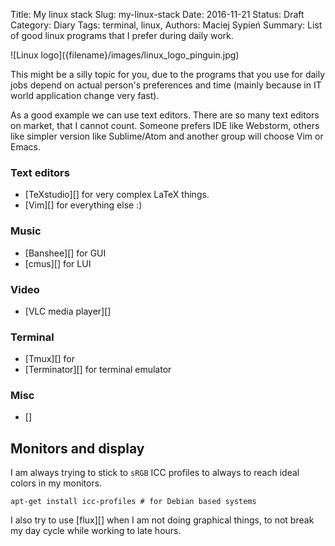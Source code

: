 Title:		My linux stack
Slug:			my-linux-stack
Date:			2016-11-21
Status:		Draft
Category: Diary
Tags:			terminal, linux,
Authors:	Maciej Sypień
Summary:  List of good linux programs that I prefer during daily work.

<div class="intro-article-image-sm" markdown="1">
  ![Linux logo]({filename}/images/linux_logo_pinguin.jpg)
</div>

This might be a silly topic for you, due to the programs that you use for daily jobs depend on actual person's preferences and time (mainly because in IT world application change very fast).

As a good example we can use text editors. There are so many text editors on market, that I cannot count. Someone prefers IDE like Webstorm, others like simpler version like Sublime/Atom and another group will choose Vim or Emacs.


### Text editors
-   [TeXstudio][] for very complex LaTeX things.
-   [Vim][] for everything else :)


### Music
-   [Banshee][] for GUI
-   [cmus][] for LUI

### Video
-   [VLC media player][]

### Terminal
-   [Tmux][] for
-   [Terminator][] for terminal emulator

### Misc
-   []

## Monitors and display
I am always trying to stick to `sRGB` ICC profiles to always to reach ideal colors in my monitors.

```shell
apt-get install icc-profiles # for Debian based systems

```

I also try to use [flux][] when I am not doing graphical things, to not break my day cycle while working to late hours.

[github]: https://github.com


